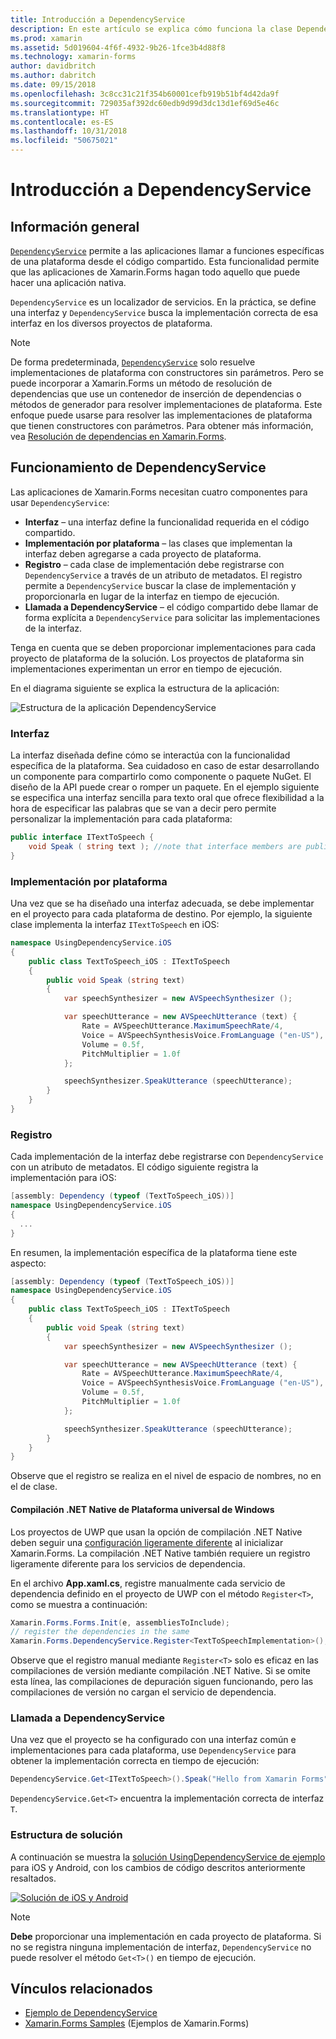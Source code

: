 ```yaml
---
title: Introducción a DependencyService
description: En este artículo se explica cómo funciona la clase DependencyService de Xamarin.Forms para acceder a características nativas de la plataforma.
ms.prod: xamarin
ms.assetid: 5d019604-4f6f-4932-9b26-1fce3b4d88f8
ms.technology: xamarin-forms
author: davidbritch
ms.author: dabritch
ms.date: 09/15/2018
ms.openlocfilehash: 3c8cc31c21f354b60001cefb919b51bf4d42da9f
ms.sourcegitcommit: 729035af392dc60edb9d99d3dc13d1ef69d5e46c
ms.translationtype: HT
ms.contentlocale: es-ES
ms.lasthandoff: 10/31/2018
ms.locfileid: "50675021"
---
```

# <a name="introduction-to-dependencyservice"></a>Introducción a DependencyService

## <a name="overview"></a>Información general

[`DependencyService`](xref:Xamarin.Forms.DependencyService) permite a las aplicaciones llamar a funciones específicas de una plataforma desde el código compartido. Esta funcionalidad permite que las aplicaciones de Xamarin.Forms hagan todo aquello que puede hacer una aplicación nativa.

`DependencyService` es un localizador de servicios. En la práctica, se define una interfaz y `DependencyService` busca la implementación correcta de esa interfaz en los diversos proyectos de plataforma.

> [!NOTE]
> De forma predeterminada, [`DependencyService`](xref:Xamarin.Forms.DependencyService) solo resuelve implementaciones de plataforma con constructores sin parámetros. Pero se puede incorporar a Xamarin.Forms un método de resolución de dependencias que use un contenedor de inserción de dependencias o métodos de generador para resolver implementaciones de plataforma. Este enfoque puede usarse para resolver las implementaciones de plataforma que tienen constructores con parámetros. Para obtener más información, vea [Resolución de dependencias en Xamarin.Forms](~/xamarin-forms/internals/dependency-resolution.md).

## <a name="how-dependencyservice-works"></a>Funcionamiento de DependencyService

Las aplicaciones de Xamarin.Forms necesitan cuatro componentes para usar `DependencyService`:

- **Interfaz** &ndash; una interfaz define la funcionalidad requerida en el código compartido.
- **Implementación por plataforma** &ndash; las clases que implementan la interfaz deben agregarse a cada proyecto de plataforma.
- **Registro** &ndash; cada clase de implementación debe registrarse con `DependencyService` a través de un atributo de metadatos. El registro permite a `DependencyService` buscar la clase de implementación y proporcionarla en lugar de la interfaz en tiempo de ejecución.
- **Llamada a DependencyService** &ndash; el código compartido debe llamar de forma explícita a `DependencyService` para solicitar las implementaciones de la interfaz.

Tenga en cuenta que se deben proporcionar implementaciones para cada proyecto de plataforma de la solución. Los proyectos de plataforma sin implementaciones experimentan un error en tiempo de ejecución.

En el diagrama siguiente se explica la estructura de la aplicación:

![](introduction-images/overview-diagram.png "Estructura de la aplicación DependencyService")

### <a name="interface"></a>Interfaz

La interfaz diseñada define cómo se interactúa con la funcionalidad específica de la plataforma. Sea cuidadoso en caso de estar desarrollando un componente para compartirlo como componente o paquete NuGet. El diseño de la API puede crear o romper un paquete. En el ejemplo siguiente se especifica una interfaz sencilla para texto oral que ofrece flexibilidad a la hora de especificar las palabras que se van a decir pero permite personalizar la implementación para cada plataforma:

```csharp
public interface ITextToSpeech {
    void Speak ( string text ); //note that interface members are public by default
}
```

### <a name="implementation-per-platform"></a>Implementación por plataforma

Una vez que se ha diseñado una interfaz adecuada, se debe implementar en el proyecto para cada plataforma de destino. Por ejemplo, la siguiente clase implementa la interfaz `ITextToSpeech` en iOS:

```csharp
namespace UsingDependencyService.iOS
{
    public class TextToSpeech_iOS : ITextToSpeech
    {
        public void Speak (string text)
        {
            var speechSynthesizer = new AVSpeechSynthesizer ();

            var speechUtterance = new AVSpeechUtterance (text) {
                Rate = AVSpeechUtterance.MaximumSpeechRate/4,
                Voice = AVSpeechSynthesisVoice.FromLanguage ("en-US"),
                Volume = 0.5f,
                PitchMultiplier = 1.0f
            };

            speechSynthesizer.SpeakUtterance (speechUtterance);
        }
    }
}
```

### <a name="registration"></a>Registro

Cada implementación de la interfaz debe registrarse con `DependencyService` con un atributo de metadatos. El código siguiente registra la implementación para iOS:

```csharp
[assembly: Dependency (typeof (TextToSpeech_iOS))]
namespace UsingDependencyService.iOS
{
  ...
}
```

En resumen, la implementación específica de la plataforma tiene este aspecto:

```csharp
[assembly: Dependency (typeof (TextToSpeech_iOS))]
namespace UsingDependencyService.iOS
{
    public class TextToSpeech_iOS : ITextToSpeech
    {
        public void Speak (string text)
        {
            var speechSynthesizer = new AVSpeechSynthesizer ();

            var speechUtterance = new AVSpeechUtterance (text) {
                Rate = AVSpeechUtterance.MaximumSpeechRate/4,
                Voice = AVSpeechSynthesisVoice.FromLanguage ("en-US"),
                Volume = 0.5f,
                PitchMultiplier = 1.0f
            };

            speechSynthesizer.SpeakUtterance (speechUtterance);
        }
    }
}
```

Observe que el registro se realiza en el nivel de espacio de nombres, no en el de clase.

#### <a name="universal-windows-platform-net-native-compilation"></a>Compilación .NET Native de Plataforma universal de Windows

Los proyectos de UWP que usan la opción de compilación .NET Native deben seguir una [configuración ligeramente diferente](~/xamarin-forms/platform/windows/installation/index.md#target-invocation-exception) al inicializar Xamarin.Forms. La compilación .NET Native también requiere un registro ligeramente diferente para los servicios de dependencia.

En el archivo **App.xaml.cs**, registre manualmente cada servicio de dependencia definido en el proyecto de UWP con el método `Register<T>`, como se muestra a continuación:

```csharp
Xamarin.Forms.Forms.Init(e, assembliesToInclude);
// register the dependencies in the same
Xamarin.Forms.DependencyService.Register<TextToSpeechImplementation>();
```

Observe que el registro manual mediante `Register<T>` solo es eficaz en las compilaciones de versión mediante compilación .NET Native. Si se omite esta línea, las compilaciones de depuración siguen funcionando, pero las compilaciones de versión no cargan el servicio de dependencia.

### <a name="call-to-dependencyservice"></a>Llamada a DependencyService

Una vez que el proyecto se ha configurado con una interfaz común e implementaciones para cada plataforma, use `DependencyService` para obtener la implementación correcta en tiempo de ejecución:

```csharp
DependencyService.Get<ITextToSpeech>().Speak("Hello from Xamarin Forms");
```

`DependencyService.Get<T>` encuentra la implementación correcta de interfaz `T`.

### <a name="solution-structure"></a>Estructura de solución

A continuación se muestra la [solución UsingDependencyService de ejemplo](https://developer.xamarin.com/samples/UsingDependencyService/) para iOS y Android, con los cambios de código descritos anteriormente resaltados.

 [![Solución de iOS y Android](introduction-images/solution-sml.png "Estructura de la solución de ejemplo DependencyService")](introduction-images/solution.png#lightbox "DependencyService Sample Solution Structure")

> [!NOTE]
> **Debe** proporcionar una implementación en cada proyecto de plataforma. Si no se registra ninguna implementación de interfaz, `DependencyService` no puede resolver el método `Get<T>()` en tiempo de ejecución.

## <a name="related-links"></a>Vínculos relacionados

- [Ejemplo de DependencyService](https://developer.xamarin.com/samples/xamarin-forms/UsingDependencyService/)
- [Xamarin.Forms Samples](https://developer.xamarin.com/samples/xamarin-forms/all/) (Ejemplos de Xamarin.Forms)
